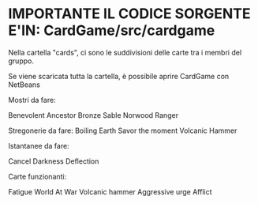 IMPORTANTE IL CODICE SORGENTE E'IN: CardGame/src/cardgame
=======================================================================


Nella cartella "cards", ci sono le suddivisioni delle carte tra i membri del gruppo.

Se viene scaricata tutta la cartella, è possibile aprire CardGame con NetBeans


Mostri da fare:

Benevolent Ancestor
Bronze Sable
Norwood Ranger

Stregonerie da fare:
Boiling Earth
Savor the moment
Volcanic Hammer

Istantanee da fare:

Cancel
Darkness
Deflection




Carte funzionanti:

Fatigue
World At War
Volcanic hammer
Aggressive urge
Afflict
